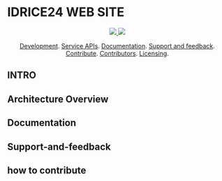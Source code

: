# IDRICE24 WEB SITE
<p align="center">
	<a href="https://github.com/ID24-CMR/idrice24/issues/" title="Open Issues"> <img src="https://img.shields.io/github/issues/ID24-CMR/idrice24"> </a>
	<a href="https://github.com/ID24-CMR/idrice24/pulls/" title="pull requests"> <img src="https://img.shields.io/github/issues-pr/ID24-CMR/idrice24"></a>
</p>

<p align="center">
 	<a href="#development">Development</a>.
 	<a href="#service-apis">Service APIs</a>.
 	<a href="#documentation">Documentation</a>.
 	<a href="#support-and-feedback">Support and feedback</a>.
 	<a href="#how to contribute">Contribute</a>.
 	<a href="#contributors">Contributors</a>.
 	<a href="#liecensing">Licensing</a>.
 </p>

 ## INTRO

 ## Architecture Overview

 ## Documentation

 ## Support-and-feedback

 ## how to contribute